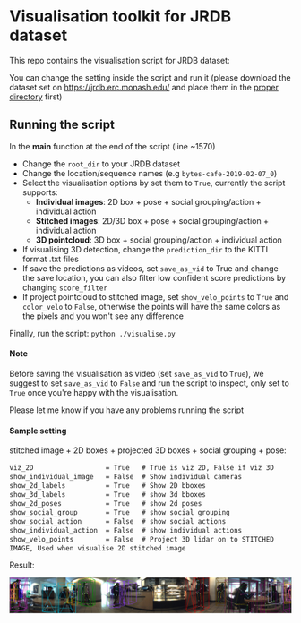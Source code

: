 # Visualisation toolkit for JRDB dataset

This repo contains the visualisation script for JRDB dataset:

You can change the setting inside the script and run it (please download
the dataset set on https://jrdb.erc.monash.edu/ and place them in the [proper
directory](https://jrdb.erc.monash.edu/static/downloads/JRDB_sample_structure.zip) first)


## Running the script 
In the __main__ function at the end of the script (line ~1570)

- Change the ``root_dir`` to your JRDB dataset 
- Change the location/sequence names (e.g ``bytes-cafe-2019-02-07_0``)
- Select the visualisation options by set them to ``True``, currently the script supports:
  - **Individual images**: 2D box + pose + social grouping/action + individual action
  - **Stitched images**: 2D/3D box + pose + social grouping/action + individual action
  - **3D pointcloud**: 3D box + social grouping/action + individual action
- If visualising 3D detection, change the ``prediction_dir`` to the KITTI format .txt files
- If save the predictions as videos, set ``save_as_vid`` to True and change the save location, you can also filter low confident score predictions by changing ``score_filter`` 
- If project pointcloud to stitched image, set ``show_velo_points`` to ``True`` and ``color_velo`` to ``False``, otherwise the points will have the same colors as the pixels and you won't see any difference 

Finally, run the script: ```python ./visualise.py```

#### Note
Before saving the visualisation as video (set ``save_as_vid`` to ``True``), we suggest to set ``save_as_vid`` to ``False`` and run the script to inspect, only set to ``True`` once you're happy with the visualisation.

Please let me know if you have any problems running the script

#### Sample setting
stitched image + 2D boxes + projected 3D boxes + social grouping + pose:
```h2
viz_2D                  = True   # True is viz 2D, False if viz 3D
show_individual_image   = False  # Show individual cameras
show_2d_labels          = True   # Show 2D bboxes
show_3d_labels          = True   # show 3d bboxes
show_2d_poses           = True   # show 2d poses
show_social_group       = True   # show social grouping
show_social_action      = False  # show social actions
show_individual_action  = False  # show individual actions
show_velo_points        = False  # Project 3D lidar on to STITCHED IMAGE, Used when visualise 2D stitched image
```
Result:
<p align="center"> <img src='sample.png' align="center"> </p>
